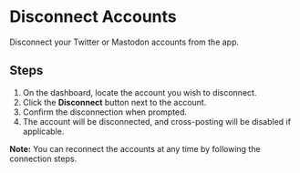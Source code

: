 # Disconnect Accounts

Disconnect your Twitter or Mastodon accounts from the app.

## Steps

1. On the dashboard, locate the account you wish to disconnect.
2. Click the **Disconnect** button next to the account.
3. Confirm the disconnection when prompted.
4. The account will be disconnected, and cross-posting will be disabled if applicable.

**Note:** You can reconnect the accounts at any time by following the connection steps.
